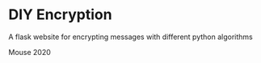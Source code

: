 # DIY Encryption
A flask website for encrypting messages with different python algorithms

Mouse 2020